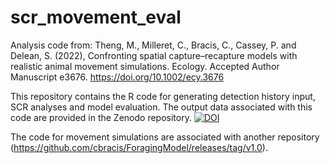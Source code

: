 # scr_movement_eval
Analysis code from: 
Theng, M., Milleret, C., Bracis, C., Cassey, P. and Delean, S. (2022), Confronting spatial capture–recapture models with realistic animal movement simulations. Ecology. Accepted Author Manuscript e3676. https://doi.org/10.1002/ecy.3676

This repository contains the R code for generating detection history input, SCR analyses and model evaluation. The output data associated with this code are provided in the Zenodo repository. 
<a href="https://doi.org/10.5281/zenodo.5209568"><img src="https://zenodo.org/badge/DOI/10.5281/zenodo.5209568.svg" alt="DOI"></a>

The code for movement simulations are associated with another repository (https://github.com/cbracis/ForagingModel/releases/tag/v1.0).
